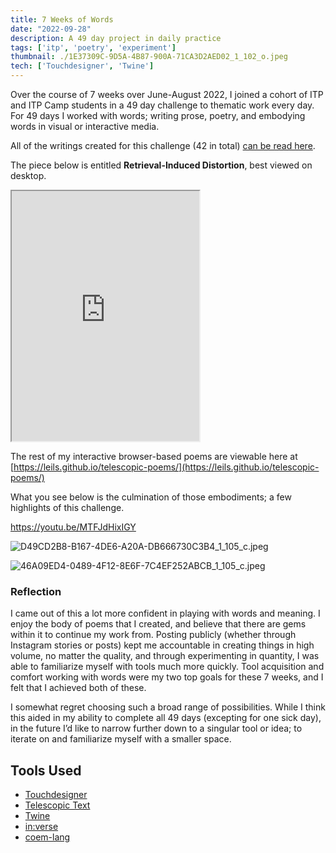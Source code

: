 ```yaml
---
title: 7 Weeks of Words
date: "2022-09-28"
description: A 49 day project in daily practice
tags: ['itp', 'poetry', 'experiment']
thumbnail: ./1E37309C-9D5A-4B87-900A-71CA3D2AED02_1_102_o.jpeg
tech: ['Touchdesigner', 'Twine']
---
```

Over the course of 7 weeks over June-August 2022, I joined a cohort of ITP and ITP Camp students in a 49 day challenge to thematic work every day. For 49 days I worked with words; writing prose, poetry, and embodying words in visual or interactive media.

All of the writings created for this challenge (42 in total) [can be read here](https://docs.google.com/document/d/1P34_8vXNXSsBtLgAt6PceGhSbBgbVaDttyu9LQNwaX4/edit?usp=sharing).


The piece below is entitled **Retrieval-Induced Distortion**, best viewed on desktop. 
<iframe 
    width="300"
    height="400"
    src="https://leils.github.io/telescopic-poems/21_26-01.html">
</iframe>



The rest of my interactive browser-based poems are viewable here at [https://leils.github.io/telescopic-poems/](https://leils.github.io/telescopic-poems/)

What you see below is the culmination of those embodiments; a few highlights of this challenge.

https://youtu.be/MTFJdHixIGY

![D49CD2B8-B167-4DE6-A20A-DB666730C3B4_1_105_c.jpeg](./D49CD2B8-B167-4DE6-A20A-DB666730C3B4_1_105_c.jpeg)

![46A09ED4-0489-4F12-8E6F-7C4EF252ABCB_1_105_c.jpeg](./46A09ED4-0489-4F12-8E6F-7C4EF252ABCB_1_105_c.jpeg)

### Reflection

I came out of this a lot more confident in playing with words and meaning. I enjoy the body of poems that I created, and believe that there are gems within it to continue my work from. Posting publicly (whether through Instagram stories or posts) kept me accountable in creating things in high volume, no matter the quality, and through experimenting in quantity, I was able to familiarize myself with tools much more quickly. Tool acquisition and comfort working with words were my two top goals for these 7 weeks, and I felt that I achieved both of these.

I somewhat regret choosing such a broad range of possibilities. While I think this aided in my ability to complete all 49 days (excepting for one sick day), in the future I’d like to narrow further down to a singular tool or idea; to iterate on and familiarize myself with a smaller space.

## Tools Used

- [Touchdesigner](https://derivative.ca)
- [Telescopic Text](https://github.com/jackyzha0/telescopic-text)
- [Twine](https://twinery.org)
- [in:verse](https://inverse.website)
- [coem-lang](https://www.coem-lang.org)
